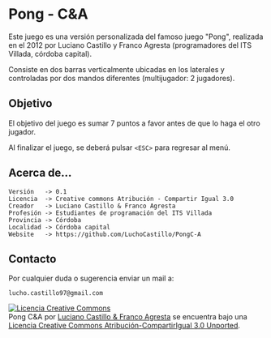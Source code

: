 Pong - C&A
==========

Este juego es una versión personalizada del famoso juego "Pong", realizada en el 2012 por Luciano Castillo y Franco Agresta (programadores del ITS Villada, córdoba capital).

Consiste en dos barras verticalmente ubicadas en los laterales y controladas por dos mandos diferentes (multijugador: 2 jugadores).


Objetivo
--------

El objetivo del juego es sumar 7 puntos a favor antes de que lo haga el otro jugador.

Al finalizar el juego, se deberá pulsar ``<ESC>`` para regresar al menú.


Acerca de...
------------

    Versión   -> 0.1
    Licencia  -> Creative commons Atribución - Compartir Igual 3.0
    Creador   -> Luciano Castillo & Franco Agresta
    Profesión -> Estudiantes de programación del ITS Villada
    Provincia -> Córdoba
    Localidad -> Córdoba capital
    Website   -> https://github.com/LuchoCastillo/PongC-A


Contacto
--------

Por cualquier duda o sugerencia enviar un mail a:

    lucho.castillo97@gmail.com

<a rel="license" href="http://creativecommons.org/licenses/by-sa/3.0/deed.es"><img alt="Licencia Creative Commons" style="border-width:0" src="http://i.creativecommons.org/l/by-sa/3.0/88x31.png" /></a><br /><span xmlns:dct="http://purl.org/dc/terms/" property="dct:title">Pong C&A</span> por <a xmlns:cc="http://creativecommons.org/ns#" href="https://github.com/LuchoCastillo/PongC-A" property="cc:attributionName" rel="cc:attributionURL">Luciano Castillo & Franco Agresta</a> se encuentra bajo una <a rel="license" href="http://creativecommons.org/licenses/by-sa/3.0/deed.es">Licencia Creative Commons Atribución-CompartirIgual 3.0 Unported</a>.